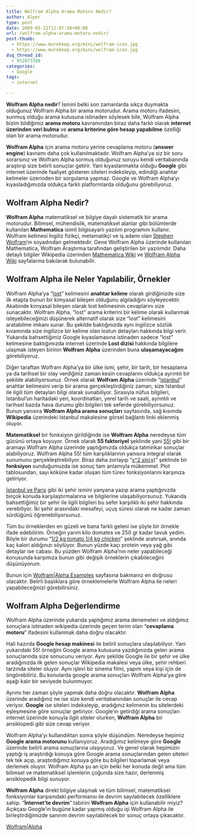 ```yaml
---
title: Wolfram Alpha Arama Motoru Nedir?
author: Alper
type: post
date: 2009-05-21T12:07:58+00:00
url: /wolfram-alpha-arama-motoru-nedir/
post-thumb:
  - https://www.murekkep.org/mini/wolfram-icon.jpg
  - https://www.murekkep.org/mini/wolfram-icon.jpg
dsq_thread_id:
  - 952873388
categories:
  - Google
tags:
  - internet

---
```

**Wolfram Alpha nedir**? İsmini belki son zamanlarda sıkça duymakta olduğunuz Wolfram Alpha bir arama motorudur. Arama motoru ifadesini, sunmuş olduğu arama kutusuna istinaden söylesek bile, Wolfram Alpha bizim bildiğimiz **arama motoru** kavramından biraz daha farklı olarak **internet üzerinden veri bulma** ve **arama kriterine göre hesap yapabilme** özelliği olan bir arama motorudur. 

**Wolfram Alpha** için arama motoru yerine cevaplama motoru (**answer engine**) kavramı daha çok kullanılmaktadır. Wolfram Alpha&#8217;ya siz bir soru sorarsınız ve Wolfram Alpha sormuş olduğunuz soruyu kendi veritabanında araştırıp size belirli sonuçlar getirir. Yani kıyaslanmakta olduğu **Google** gibi internet üzerinde faaliyet gösteren siteleri indeksleyip, edindiği anahtar kelimeler üzerinden bir sorgulama yapmaz. Google ve Wolfram Alpha&#8217;yı kıyasladığımızda oldukça farklı platformlarda olduğunu görebiliyoruz. 

## Wolfram Alpha Nedir?

**Wolfram Alpha** matematiksel ve bilgiye dayalı sistematik bir arama motorudur. Bilimsel, mühendislik, matematiksel alanlar gibi bölümlerde kullanılan **Mathematica** isimli bilgisayarlı yazılım programını kullanır. Wolfram kelimesi İngiliz fizikçi, metamatikçi ve iş adamı olan <a href="http://en.wikipedia.org/wiki/Stephen_Wolfram" target="_blank">Stephen Wolfram</a>&#8216;ın soyadından gelmektedir. Gene Wolfram Alpha üzerinde kullanılan Mathematica, Wolfram Araştırma tarafından geliştirilen bir yazılımdır. Daha detaylı bilgiler Wikipedia üzerinden <a href="http://en.wikipedia.org/wiki/Mathematica" target="_blank">Mathematica Wiki</a> ve <a href="http://en.wikipedia.org/wiki/Wolfram_Alpha" target="_blank">Wolfram Alpha Wiki</a> sayfalarına bakılarak bulunabilir. 

## Wolfram Alpha ile Neler Yapılabilir, Örnekler

Wolfram Alpha&#8217;ya &#8220;<a href="http://www58.wolframalpha.com/input/?i=lost" target="_blank">lost</a>&#8221; kelimesini **anahtar kelime** olarak girdiğinizde size ilk etapta bunun bir kimyasal bileşen olduğunu algıladığını söyleyecektir. Akabinde kimyasal bileşen olarak lost kelimesinin cevaplarını size sunacaktır. Wolfram Alpha, &#8220;lost&#8221; arama kriterini bir kelime olarak kullanmak isteyebileceğinizi düşünerek alternatif olarak size &#8220;lost&#8221; kelimesini aratabilme imkanı sunar. Bu şekilde baktığınızda aynı ingilizce sözlük kıvamında size ingilizce bir kelime olan lostun detayları hakkında bilgi verir. Yukarıda bahsettiğimiz Google kıyaslamasına istinaden sadece &#8220;lost&#8221; kelimesine baktığımızda internet üzerinde **Lost dizisi** hakkında bilgilere ulaşmak isteyen birinin **Wolfram Alpha** üzerinden buna **ulaşamayacağını** görebiliyoruz. 

Diğer taraftan Wolfram Alpha&#8217;ya bir ülke ismi, şehir, bir tarih, bir hesaplama ya da tarihsel bir olay verdiğiniz zaman kesin cevaplarını oldukça ayrıntılı bir şekilde alabiliyorsunuz. Örnek olarak **Wolfram Alpha** üzerinde &#8220;<a href="http://www58.wolframalpha.com/input/?i=istanbul" target="_blank">istanbul</a>&#8221; anahtar kelimesini verip bir arama gerçekleştirdiğiniz zaman, size Istanbul ile ilgili tüm detayları bilgi olarak sunabiliyor. Sırasıyla nüfus bilgileri, Istanbul&#8217;un haritadaki yeri, koordinatları, yerel tarih ve saati, ayrıntılı ve tarihsel bazda hava durumu gibi bilgileri tek seferde görebiliyorsunuz. Bunun yanısıra **Wolfram Alpha arama sonuçları** sayfasında, sağ kısımda **Wikipedia** üzerindeki Istanbul makalesine görsel bağlantı linki eklenmiş oluyor. 

**Matematiksel** bir fonksiyon girildiğinde ise **Wolfram Alpha** neredeyse tüm gücünü ortaya koyuyor. Örnek olarak **55 faktoriyel** şeklinde yani <a href="http://www58.wolframalpha.com/input/?i=55!" target="_blank">55!</a> gibi bir aramayı Wolfram Alpha üzerinde yaptığımızda oldukça tatminkar sonuçlar alabiliyoruz. Wolfram Alpha 55! tüm karşılıklarının yanısıra integral olarak sunumunu gerçekleştirebiliyor. Biraz daha zorlayıp &#8220;<a href="http://www58.wolframalpha.com/input/?i=x^2+sin(x)" target="_blank">x^2 sin(x)</a>&#8221; şeklinde bir **fonksiyon** sunduğumuzda ise sonuç tam anlamıyla mükemmel. Plot tablosundan, sayı köküne kadar oluşan tüm türev fonksiyonlarını karşınıza getiriyor. 

<a href="http://www58.wolframalpha.com/input/?i=istanbul+paris+" target="_blank">İstanbul ve Paris</a> gibi iki şehir ismini yanyana yazıp arama yaptığınızda birçok konuda karşılaştırmalarına ve bilgilerine ulaşabiliyorsunuz. Yukarıda bahsettiğimiz bir şehir ile ilgili bilgileri bu sefer karşılıklı iki şehir hakkında verebiliyor. İki şehir arasındaki mesafeyi, uçuş süresi olarak ne kadar zaman sürdüğünü öğrenebiliyorsunuz. 

Tüm bu örneklerden en güzeli ve bana farklı geleni ise şöyle bir örnekle ifade edebilirim. Örneğin yarım kilo domates ve 250 gr kadar tavuk yedim. Böyle bir durumu &#8220;<a href="http://www58.wolframalpha.com/input/?i=1%2F2+kg+tomato+1%2F4+kg+chicken" target="_blank">1/2 kg tomato 1/4 kg chicken</a>&#8221; şeklinde aratırsak, anında kaç kalori aldığınızı söylüyor. Bunun yüzde kaçı protein veya yağ gibi detaylar ise cabası. Bu yüzden Wolfram Alpha&#8217;nın neler yapabileceği konusunda karşımıza bunun gibi değişik örneklerin çıkabileceğini düşünüyorum. 

Bunun için <a href="http://www58.wolframalpha.com/examples/" target="_blank">Wolfram|Alpha Examples</a> sayfasına bakmanız en doğrusu olacaktır. Belirli başlıklara göre örneklemelerle Wolfram Alpha ile neleri yapabileceğinizi görebilirsiniz. 

## Wolfram Alpha Değerlendirme

Wolfram Alpha üzerinde yukarıda yaptığımız arama denemeleri ve aldığımız sonuçlara istinaden wikipedia üzerinde geçen terim olan &#8220;**cevaplama motoru**&#8221; ifadesini kullanmak daha doğru olacaktır. 

Hali hazırda **Google hesap makinesi** ile belirli sonuçlara ulaşılabiliyor. Yani yukarıdaki 55! örneğini Google arama kutusuna yazdığınızda gelen arama sonuçlarında size sonucunu veriyor. Aynı şekilde Google ile bir şehir ve ülke aradığınızda ilk gelen sonuçlar Wikipedia makalesi veya ülke, şehir rehberi tarzında siteler oluyor. Aynı işlevi bir sinema filmi, yapım veya kişi için de öngörebiliriz. Bu konularda google arama sonuçları Wolfram Alpha&#8217;ya göre aşağı kalır bir seviyede bulunmuyor. 

Ayrımı her zaman şöyle yapmak daha doğru olacaktır. **Wolfram Alpha** üzerinde aradığınız ne ise size kendi veritabanından sonuçlar ile cevap veriyor. **Google** ise siteleri indeksleyip, aradığınız kelimenin bu sitelerdeki eşleşmesine göre sonuçlar getiriyor. Google&#8217;ın getirdiği arama sonuçları internet üzerinde konuyla ilgili siteler olurken, **Wolfram Alpha** bir ansiklopedi gibi size cevap veriyor. 

Wolfram Alpha&#8217;yı kullandıktan sonra şöyle düşündüm. Neredeyse hepimiz **Google arama motorunu** kullanıyoruz. Aradığımız kelimeye göre **Google** üzerinde belirli arama sonuçlarına ulaşıyoruz. Ve genel olarak hepimizin yaptığı iş araştırdığı konuya göre Google arama sonuçlarından gelen siteleri tek tek açıp, araştırdığımız konuya göre bu bilgileri toparlamak veya derlemek oluyor. Wolfram Alpha şu an için belki her konuda değil ama tüm bilimsel ve matematiksel işlemlerin çoğunda size hazır, derlenmiş ansiklopedik bilgi sunuyor. 

**Wolfram Alpha** direkt bilgiye ulaşmak ve tüm bilimsel, matematiksel fonksiyonlar karşısındaki performansı ile devrim sayılabilecek özelliklere sahip. &#8220;**İnternet&#8217;te devrim**&#8221; tabirini **Wolfram Alpha** için kullanabilir miyiz? Açıkçası Google&#8217;ın bugüne kadar yapmış olduğu işi Wolfram Alpha ile birleştirdiğimizde sanırım devrim sayılabilecek bir sonuç ortaya çıkacaktır. 

[Wolfram|Alpha][1]

 [1]: http://www58.wolframalpha.com/